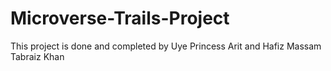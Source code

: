 # Microverse-Trails-Project
This project is done and completed by Uye Princess Arit and Hafiz Massam Tabraiz Khan
